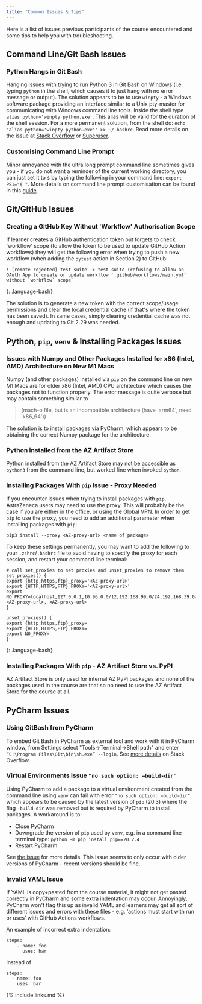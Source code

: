 ```yaml
---
title: "Common Issues & Tips"
---
```


Here is a list of issues previous participants of the course encountered and some tips to help you with troubleshooting.

## Command Line/Git Bash Issues
 
### Python Hangs in Git Bash
Hanging issues with trying to run Python 3 in Git Bash on Windows (i.e. typing `python` in the shell, which causes 
it to just hang with no error message or output). The solution appears to be to use `winpty` - a Windows software 
package providing an interface similar to a Unix pty-master for communicating with Windows command line tools.
Inside the shell type `alias python='winpty python.exe'`. This alias will be valid for the duration of the shell 
session. For a more permanent solution, from the shell do: `echo "alias python='winpty python.exe'" >> ~/.bashrc`. 
Read more details on the issue at [Stack Overflow](https://stackoverflow.com/questions/32597209/python-not-working-in-the-command-line-of-git-bash) or [Superuser](https://superuser.com/questions/1403345/git-bash-not-running-python3-as-expected-hanging-issues).

### Customising Command Line Prompt
Minor annoyance with the ultra long prompt command line sometimes gives you - if you do not want a reminder of the 
current working directory, you can just set it to `$` by typing the following in your command line: `export PS1="$ "`.
More details on command line prompt customisation can be found in this [guide](https://www.cyberciti.biz/tips/howto-linux-unix-bash-shell-setup-prompt.html).

## Git/GitHub Issues

### Creating a GitHub Key Without 'Workflow' Authorisation Scope
If  learner creates a GitHub authentication token but forgets to check 'workflow' scope (to allow the token to be used to update GitHub Action workflows) they will get the following error when trying to 
push a new workflow (when adding the `pytest` action in Section 2) to GitHub:

~~~
! [remote rejected] test-suite -> test-suite (refusing to allow an OAuth App to create or update workflow `.github/workflows/main.yml` without `workflow` scope`
~~~
{: .language-bash}
        
The solution is to generate a new token with the correct scope/usage permissions and clear the local 
credential cache (if that's where the token has been saved). In same cases, simply clearing 
credential cache was not enough and updating to Git 2.29 was needed.

## Python, `pip`, `venv` & Installing Packages Issues

### Issues with Numpy and Other Packages Installed for x86 (Intel, AMD) Architecture on New M1 Macs 

Numpy (and other packages) installed via `pip` on the command line on new M1 Macs are for older x86 (Intel, AMD) CPU architecture which causes the packages not to function properly. The error message is quite verbose but may contain something similar to 

> (mach-o file, but is an incompatible architecture (have 'arm64', need 'x86_64'))

The solution is to install packages via PyCharm, which appears to be obtaining the correct Numpy package for the architecture.

### Python installed from the AZ Artifact Store
Python installed from the AZ Artifact Store may not be accessible as `python3` from the command line, but 
worked fine when invoked `python`.

### Installing Packages With `pip` Issue - Proxy Needed
If you encounter issues when trying to install packages with `pip`, AstraZeneca users may need to use the proxy. 
This will probably be the case if you are either in the office, or using the Global VPN. In order 
to get `pip` to use the proxy, you need to add an additional parameter when installing packages with `pip`:

`pip3 install --proxy <AZ-proxy-url> <name of package>`

To keep these settings permanently, you may want to add the following to your `.zshrc`/`.bashrc` file to avoid 
having to specify the proxy for each session, and restart your command line terminal:
~~~
# call set_proxies to set proxies and unset_proxies to remove them
set_proxies() {
export {http,https,ftp}_proxy='<AZ-proxy-url>'
export {HTTP,HTTPS,FTP}_PROXY='<AZ-proxy-url>'
export NO_PROXY=localhost,127.0.0.1,10.96.0.0/12,192.168.99.0/24,192.168.39.0/24,192.168.64.2,.<AZ-proxy-url>, <AZ-proxy-url>
}

unset_proxies() {
export {http,https,ftp}_proxy=
export {HTTP,HTTPS,FTP}_PROXY=
export NO_PROXY=
}
~~~
{: .language-bash}

### Installing Packages With `pip` - AZ Artifact Store vs. PyPI
AZ Artifact Store is only used for internal AZ PyPi packages and none of the packages used in the course are
that so no need to use the AZ Artifact Store for the course at all.

## PyCharm Issues
 
### Using GitBash from PyCharm
To embed Git Bash in PyCharm as external tool and work with it in PyCharm window, from Settings select 
"Tools->Terminal->Shell path" and enter `“C:\Program Files\Git\bin\sh.exe” --login`. See [more details](https://stackoverflow.com/questions/20573213/embed-git-bash-in-pycharm-as-external-tool-and-work-with-it-in-pycharm-window-w) on Stack Overflow.
                
### Virtual Environments Issue `"no such option: –build-dir"`
Using PyCharm to add a package to a virtual environment created from the command line using `venv` 
can fail with error `"no such option: –build-dir"`, which appears to be caused by the latest version of `pip` (20.3)
where the flag `-build-dir` was removed but is required by PyCharm to install packages. A workaround is to:
- Close PyCharm
- Downgrade the version of `pip` used by `venv`, e.g. in a command line terminal type: `python -m pip install pip==20.2.4`
- Restart PyCharm

See [the issue](https://youtrack.jetbrains.com/issue/PY-45712) for more details. 
This issue seems to only occur with older versions of PyCharm - recent versions should be fine.
     
### Invalid YAML Issue
If YAML is copy+pasted from the course material, it might not get pasted correctly in PyCharm and some 
extra indentation may occur. Annoyingly, PyCharm won't flag this up as invalid YAML and learners may get 
all sort of different issues and errors with these files - e.g. ‘actions must start with run or uses’ with 
GitHub Actions workflows.

An example of incorrect extra indentation:

~~~
steps:
    - name: foo
      uses: bar
~~~

Instead of
~~~
steps:
  - name: foo
    uses: bar
~~~

{% include links.md %}

